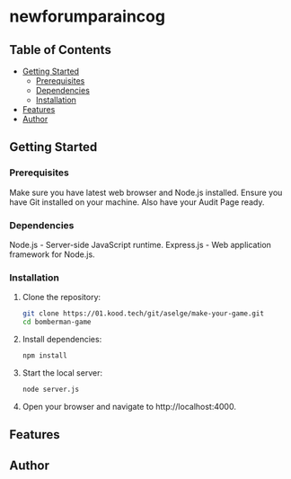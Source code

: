 # newforumparaincog
<!-- Screenshot -->

## Table of Contents
- [Getting Started](#getting-started)
  - [Prerequisites](#prerequisites)
  - [Dependencies](#dependencies)
  - [Installation](#installation)
- [Features](#features)
- [Author](#author)

## Getting Started

### Prerequisites
Make sure you have latest web browser and Node.js installed. Ensure you have Git installed on your machine. Also have your Audit Page ready.

### Dependencies
Node.js - Server-side JavaScript runtime.
Express.js - Web application framework for Node.js.

### Installation

1. Clone the repository:
   ```bash
   git clone https://01.kood.tech/git/aselge/make-your-game.git
   cd bomberman-game
2. Install dependencies:
    ```bash
    npm install
3. Start the local server:
    ```bash
    node server.js
4. Open your browser and navigate to http://localhost:4000.

## Features

## Author